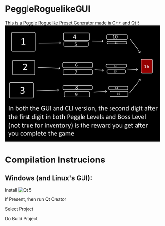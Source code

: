 # PeggleRoguelikeGUI
This is a Peggle Roguelike Preset Generator made in C++ and Qt 5
![The Layout for the roguelike!](https://raw.githubusercontent.com/Ivan951236/PeggleRoguelike/refs/heads/main/gallery/peggle_roguelike_layout.png)

# Compilation Instrucions

## Windows (and Linux's GUI):

Install ![Qt 5](https://www.qt.io/download-qt-installer-oss)

If Present, then run Qt Creator

Select Project

Do Build Project
